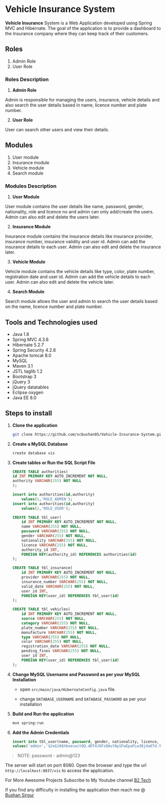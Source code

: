 # Vehicle Insurance System

__Vehicle Insurance__ System is a Web Application developed using Spring MVC and Hibernate. The goal of the application is to provide a dashboard to the Insurance company where they can keep track of their customers.

## Roles

1. Admin Role
2. User Role

### Roles Description 

1. **Admin Role**

Admin is responsible for managing the users, insurance, vehicle details and also search the user details based in name, licence number and plate number.

2. **User Role**

User can search other users and view their details.

## Modules

1. User module
2. Insurance module
3. Vehicle module
4. Search module

### Modules Description

1. **User Module**

User module contains the user details like name, password, gender, nationality, role and licence no and admin can only add/create the users. Admin can also edit and delete the users later.

2. **Insurance Module**

Insurance module contains the insurance details like insurance provider, insurance number, insurance validity and user id. Admin can add the insurance details to each user. Admin can also edit and delete the insurance later.

3. **Vehicle Module**

Vehicle module contains the vehicle details like type, color, plate number, registration date and user id. Admin can add the vehicle details to each user. Admin can also edit and delete the vehicle later.

4. **Search Module**

Search module allows the user and admin to search the user details based on the name, licence number and plate number. 

## Tools and Technologies used

* Java 1.8
* Spring MVC 4.3.6
* Hibernate 5.2.7
* Spring Security 4.2.8
* Apache tomcat 8.0
* MySQL
* Maven 3.1
* JSTL taglib 1.2
* Bootstrap 3
* jQuery 3
* jQuery datatables
* Eclipse oxygen
* Java EE 8.0

## Steps to install

1. **Clone the application**

	```bash
	git clone https://github.com/scbushan05/Vehicle-Insurance-System.git
	```

2. **Create a MySQL Database**

	```bash
	create database vis
	```

3. **Create tables or Run the SQL Script File**

	```sql
	CREATE TABLE authorities(
	id INT PRIMARY KEY AUTO_INCREMENT NOT NULL,
    authority VARCHAR(255) NOT NULL
	);

	insert into authorities(id,authority) 
		values(1,'ROLE_ADMIN');
	insert into authorities(id,authority) 
		values(2,'ROLE_USER');

	CREATE TABLE tbl_user(
		id INT PRIMARY KEY AUTO_INCREMENT NOT NULL,
	    name VARCHAR(255) NOT NULL,
	    password VARCHAR(255) NOT NULL,
	    gender VARCHAR(255) NOT NULL,
	    nationality VARCHAR(255) NOT NULL,
	    licence VARCHAR(255) NOT NULL,
	    authority_id INT,
	    FOREIGN KEY(authority_id) REFERENCES authorities(id)
	);
	
	CREATE TABLE tbl_insurance(
		id INT PRIMARY KEY AUTO_INCREMENT NOT NULL,
	    provider VARCHAR(255) NOT NULL,
	    insurance_number VARCHAR(255) NOT NULL,
	    valid_date VARCHAR(255) NOT NULL,
	    user_id INT,
	    FOREIGN KEY(user_id) REFERENCES tbl_user(id)
	);
	
	CREATE TABLE tbl_vehicles(
		id INT PRIMARY KEY AUTO_INCREMENT NOT NULL,
	    source VARCHAR(255) NOT NULL,
	    category VARCHAR(255) NOT NULL,
	    plate_number VARCHAR(255) NOT NULL,
	    manufacture VARCHAR(255) NOT NULL,
	    type VARCHAR(255) NOT NULL,
	    color VARCHAR(255) NOT NULL,
	    registration_date VARCHAR(255) NOT NULL,
	    pending_fines VARCHAR(255) NOT NULL,
	    user_id INT,
	    FOREIGN KEY(user_id) REFERENCES tbl_user(id)
	);
	```

4. **Change MySQL Username and Password as per your MySQL Installation**

	+ open `src/main/java/HibernateConfig.java` file.
	
	+ change `DATABASE_USERNAME` and `DATABASE_PASSWORD` as per your installation
	
5. **Build and Run the application**

	```bash
	mvn spring:run
	```
	
6. **Add the Admin Credentials**

	```sql
	insert into tbl_user(name, password, gender, nationality, licence, authority_id)
	values('admin','$2a$10$hbxecwitQQ.dDT4JOFzQAulNySFwEpaFLw38jda6Td.Y/cOiRzDFu','Male','Indian','LIC123',1);
	```

> NOTE: password - admin@123

The server will start on port 8080. Open the browser and type the url `http://localhost:8037/vis` to access the application.

For More Awesome Projects Subscribe to My Youtube channel [B2 Tech](https://www.youtube.com/b2tech) 

If you find any difficulty in installing the application then reach me @ [Bushan Sirgur](http://BushanSirgur.in)